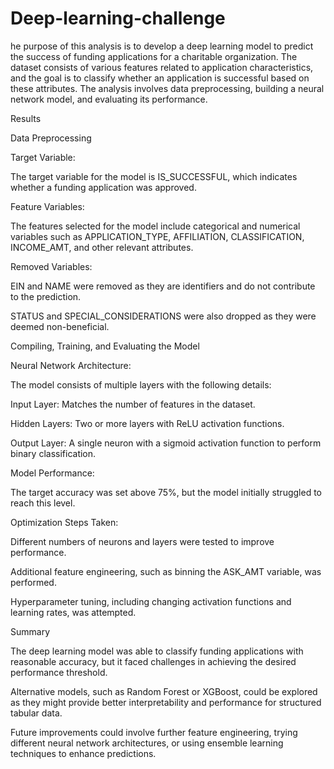 # Deep-learning-challenge

he purpose of this analysis is to develop a deep learning model to predict the success of funding applications for a charitable organization. The dataset consists of various features related to application characteristics, and the goal is to classify whether an application is successful based on these attributes. The analysis involves data preprocessing, building a neural network model, and evaluating its performance.

Results

Data Preprocessing

Target Variable:

The target variable for the model is IS_SUCCESSFUL, which indicates whether a funding application was approved.

Feature Variables:

The features selected for the model include categorical and numerical variables such as APPLICATION_TYPE, AFFILIATION, CLASSIFICATION, INCOME_AMT, and other relevant attributes.

Removed Variables:

EIN and NAME were removed as they are identifiers and do not contribute to the prediction.

STATUS and SPECIAL_CONSIDERATIONS were also dropped as they were deemed non-beneficial.

Compiling, Training, and Evaluating the Model

Neural Network Architecture:

The model consists of multiple layers with the following details:

Input Layer: Matches the number of features in the dataset.

Hidden Layers: Two or more layers with ReLU activation functions.

Output Layer: A single neuron with a sigmoid activation function to perform binary classification.

Model Performance:

The target accuracy was set above 75%, but the model initially struggled to reach this level.

Optimization Steps Taken:

Different numbers of neurons and layers were tested to improve performance.

Additional feature engineering, such as binning the ASK_AMT variable, was performed.

Hyperparameter tuning, including changing activation functions and learning rates, was attempted.

Summary

The deep learning model was able to classify funding applications with reasonable accuracy, but it faced challenges in achieving the desired performance threshold.

Alternative models, such as Random Forest or XGBoost, could be explored as they might provide better interpretability and performance for structured tabular data.

Future improvements could involve further feature engineering, trying different neural network architectures, or using ensemble learning techniques to enhance predictions.
